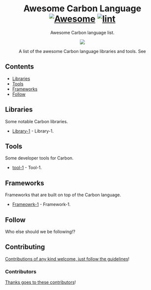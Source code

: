 <!--lint disable awesome-git-repo-age-->
<!--lint disable double-link-->
<div align="center">

<!-- title -->

<!--lint ignore no-dead-urls-->

# Awesome Carbon Language [![Awesome](https://awesome.re/badge.svg)](https://awesome.re) [![lint](https://github.com/souravjamwal77/awesome-carbon-lang/actions/workflows/lint.yaml/badge.svg)](https://github.com/souravjamwal77/awesome-carbon-lang/actions/workflows/lint.yaml)

<!-- subtitle -->

Awesome Carbon language list.

<!-- image -->

<a href="https://github.com/carbon-language/carbon-lang" target="_blank" rel="noopener noreferrer">
  <img src="https://upload.wikimedia.org/wikipedia/commons/e/e1/Carbon_logo.png" />
</a>

<!-- description -->

A list of the awesome Carbon language libraries and tools. See

</div>

<!-- TOC -->


## Contents

- [Libraries](#libraries)
- [Tools](#tools)
- [Frameworks](#frameworks)
- [Follow](#follow)

<!-- CONTENT -->

## Libraries

Some notable Carbon libraries.


- [Library-1](https://github.com/carbon-language/carbon-lang) - Library-1.

## Tools

Some developer tools for Carbon.

- [tool-1](https://github.com/carbon-language/carbon-lang/blob/trunk/docs/project/contribution_tools.md#main-tools) - Tool-1.

<!-- END CONTENT -->


## Frameworks

Frameworks that are built on top of the Carbon language.

- [Frameowrk-1](https://github.com/carbon-language/carbon-lang/blob/trunk/docs/project/contribution_tools.md#optional-tools) - Framework-1.


## Follow


Who else should we be following!?



## Contributing

[Contributions of any kind welcome, just follow the guidelines](contributing.md)!

### Contributors

[Thanks goes to these contributors](https://github.com/souravjamwal77/awesome-carbon-lang/graphs/contributors)!
